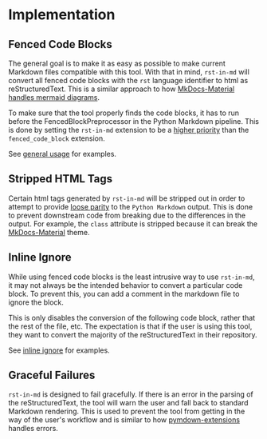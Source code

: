# Implementation

## Fenced Code Blocks

The general goal is to make it as easy as possible to make current Markdown files compatible with this tool. With that in mind, `rst-in-md` will convert all fenced code blocks with the `rst` language identifier to html as reStructuredText. This is a similar approach to how [MkDocs-Material handles mermaid diagrams](https://squidfunk.github.io/mkdocs-material/reference/diagrams/).

To make sure that the tool properly finds the code blocks, it has to run before the FencedBlockPreprocessor in the Python Markdown pipeline. This is done by setting the `rst-in-md` extension to be a [higher priority](https://github.com/Python-Markdown/markdown/blob/33359faa385f59b84cd87df5f4b0996055a482e2/markdown/extensions/fenced_code.py#L50) than the `fenced_code_block` extension.

See [general usage](../guides/general_usage.md) for examples.

## Stripped HTML Tags

Certain html tags generated by `rst-in-md` will be stripped out in order to attempt to provide [loose parity](../explanations/limitations.md#loose-parity) to the `Python Markdown` output. This is done to prevent downstream code from breaking due to the differences in the output. For example, the `class` attribute is stripped because it can break the [MkDocs-Material](https://squidfunk.github.io/mkdocs-material/) theme.

## Inline Ignore

While using fenced code blocks is the least intrusive way to use `rst-in-md`, it may not always be the intended behavior to convert a particular code block. To prevent this, you can add a comment in the markdown file to ignore the block.

This is only disables the conversion of the following code block, rather that the rest of the file, etc. The expectation is that if the user is using this tool, they want to convert the majority of the reStructuredText in their repository.

See [inline ignore](../guides/inline_ignore.md) for examples.

## Graceful Failures

`rst-in-md` is designed to fail gracefully. If there is an error in the parsing of the reStructuredText, the tool will warn the user and fall back to standard Markdown rendering. This is used to prevent the tool from getting in the way of the user's workflow and is similar to how [pymdown-extensions](https://facelessuser.github.io/pymdown-extensions/extensions/superfences/#exception-handling) handles errors.
